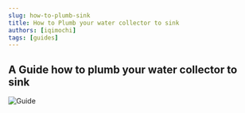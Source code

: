 ```yaml
---
slug: how-to-plumb-sink
title: How to Plumb your water collector to sink
authors: [iqimochi] 
tags: [guides] 
---
```

 
## A Guide how to plumb your water collector to sink

![Guide](https://media.discordapp.net/attachments/1103517666863501362/1108320001770930207/image.png)
